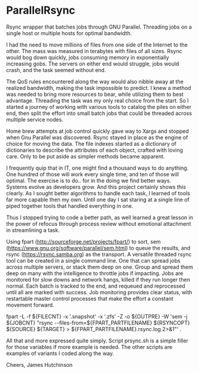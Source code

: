 # ParallelRsync
Rsync wrapper that batches jobs through GNU Parallel.  Threading jobs on a single host or multiple hosts for optimal bandwidth.

I had the need to move millions of files from one side of the Internet to the other.  The mass was measured in terabytes with files of all sizes.  Rsync would bog down quickly, jobs consuming memory in exponentially increasing gobs.  The servers on either end would struggle, jobs would crash, and the task seemed without end.

The QoS rules encountered along the way would also nibble away at the realized bandwidth, making the task impossible to predict.  I knew a method was needed to bring more resources to bear, while utilizing them to best advantage.  Threading the task was my only real choice from the start.  So I started a journey of working with various tools to catalog the piles on either end, then split the effort into small batch jobs that could be threaded across multiple service nodes.

Home brew attempts at job control quickly gave way to Xargs and stopped when Gnu Parallel was discovered.  Rsync stayed in place as the engine of choice for moving the data.  The file indexes started as a dictionary of dictionaries to describe the attributes of each object, crafted with loving care. Only to be put aside as simpler methods became apparent.

I frequently quip that in IT, one might find a thousand ways to do anything.  One hundred of those will work every single time, and ten of those will optimal.  The exercise is to do.. for in the doing we find better ways. Systems evolve as developers grow.  And this project certainly shows this clearly.  As I sought better algorithms to handle each task, I learned of tools far more capable then my own.  Until one day I sat staring at a single line of piped together tools that handled everything in one.

Thus I stopped trying to code a better path, as well learned a great lesson in the power of refocus through process review without emotional attachment in streamlining a task.

Using fpart (http://sourceforge.net/projects/fpart/) to sort, sem (https://www.gnu.org/software/parallel/sem.html) to queue the results, and rsync (https://rsync.samba.org) as the transport.  A versatile threaded rsync tool can be created in a single command line.  One that can spread jobs across multiple servers, or stack them deep on one.  Group and spread them deep on many with the intelligence to throttle jobs if impacting.  Jobs are monitored for slow downs and network hangs, killed if they run longer then normal.  Each batch is tracked to the end, and requeued and reprocessed until all are marked with success.  Job monitoring provides clear status, with restartable master control processes that make the effort a constant movement forward.  

fpart -L -f ${FILECNT} -x '.snapshot' -x '.zfs' -Z -o ${OUTPRE} -W 'sem -j ${JOBCNT} "rsync --files-from=${FPART_PARTFILENAME} ${RSYNCOPT} ${SOURCE} ${TARGET} > ${FPART_PARTFILENAME}.rsync.log 2>&1"' . 

All that and more expressed quite simply.  Script prsync.sh is a simple filler for those variables if more example is needed.  The other scripts are examples of variants I coded along the way.

Cheers,
James Hutchinson

